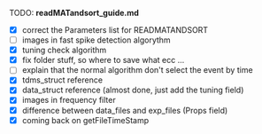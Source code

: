 TODO: **readMATandsort_guide.md**
- [x] correct the Parameters list for READMATANDSORT
- [ ] images in fast spike detection algorythm
- [x] tuning check algorithm
- [x] fix folder stuff, so where to save what ecc ...
- [ ] explain that the normal algorithm don't select the event by time
- [x] tdms_struct reference
- [x] data_struct reference (almost done, just add the tuning field)
- [x] images in frequency filter
- [x] difference between data_files and exp_files (Props field)
- [x] coming back on getFileTimeStamp
